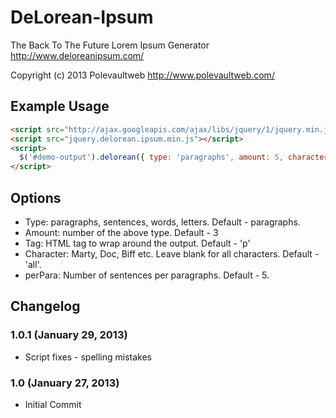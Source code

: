 DeLorean-Ipsum
==============

The Back To The Future Lorem Ipsum Generator
http://www.deloreanipsum.com/

Copyright (c) 2013 Polevaultweb http://www.polevaultweb.com/

## Example Usage
```html
<script src="http://ajax.googleapis.com/ajax/libs/jquery/1/jquery.min.js"></script>
<script src="jquery.delorean.ipsum.min.js"></script>
<script>
  $('#demo-output').delorean({ type: 'paragraphs', amount: 5, character: '', tag:  'p' });
</script>
```

## Options
- Type: paragraphs, sentences, words, letters. Default - paragraphs.
- Amount: number of the above type. Default - 3
- Tag: HTML tag to wrap around the output. Default - 'p'
- Character: Marty, Doc, Biff etc. Leave blank for all characters. Default - 'all'.
- perPara: Number of sentences per paragraphs. Default - 5.

## Changelog
### 1.0.1 (January 29, 2013)

* Script fixes - spelling mistakes

### 1.0 (January 27, 2013)

* Initial Commit